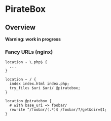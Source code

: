 # PirateBox
## Overview

**Warning: work in progress**

### Fancy URLs (nginx)

    location ~ \.php$ {
      ...
    }
    
    location ~ / {
      index index.html index.php;
      try_files $uri $uri/ @piratebox;
    }
    
    location @piratebox {
      # with base_uri => foobar/
      rewrite ^/foobar/(.*)$ /foobar/?/get&dir=$1;
    }
